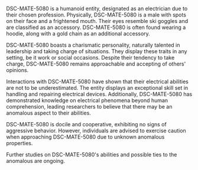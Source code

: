 DSC-MATE-5080 is a humanoid entity, designated as an electrician due to their chosen profession. Physically, DSC-MATE-5080 is a male with spots on their face and a frightened mouth. Their eyes resemble ski goggles and are classified as an accessory. DSC-MATE-5080 is often found wearing a hoodie, along with a gold chain as an additional accessory. 

DSC-MATE-5080 boasts a charismatic personality, naturally talented in leadership and taking charge of situations. They display these traits in any setting, be it work or social occasions. Despite their tendency to take charge, DSC-MATE-5080 remains approachable and accepting of others' opinions. 

Interactions with DSC-MATE-5080 have shown that their electrical abilities are not to be underestimated. The entity displays an exceptional skill set in handling and repairing electrical devices. Additionally, DSC-MATE-5080 has demonstrated knowledge on electrical phenomena beyond human comprehension, leading researchers to believe that there may be an anomalous aspect to their abilities. 

DSC-MATE-5080 is docile and cooperative, exhibiting no signs of aggressive behavior. However, individuals are advised to exercise caution when approaching DSC-MATE-5080 due to unknown anomalous properties. 

Further studies on DSC-MATE-5080's abilities and possible ties to the anomalous are ongoing.